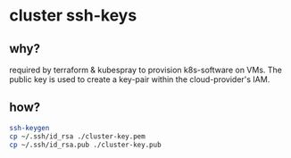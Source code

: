 cluster ssh-keys
================

## why?
required by terraform & kubespray to provision k8s-software on VMs. The public key is used to create a key-pair within the cloud-provider's IAM.

## how?
```sh
ssh-keygen
cp ~/.ssh/id_rsa ./cluster-key.pem
cp ~/.ssh/id_rsa.pub ./cluster-key.pub
```


